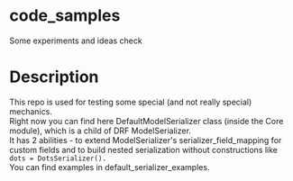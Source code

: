 # code_samples
Some experiments and ideas check

# Description

This repo is used for testing some special (and not really special) mechanics.  
Right now you can find here DefaultModelSerializer class (inside the Core module), which is a child of DRF ModelSerializer.  
It has 2 abilities - to extend ModelSerializer's serializer_field_mapping
for custom fields and to build nested serialization without constructions like ```dots = DotsSerializer().```  
You can find examples in default_serializer_examples.

